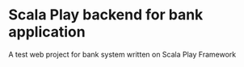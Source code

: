 # Scala Play backend for bank application

A test web project for bank system written on Scala Play Framework
